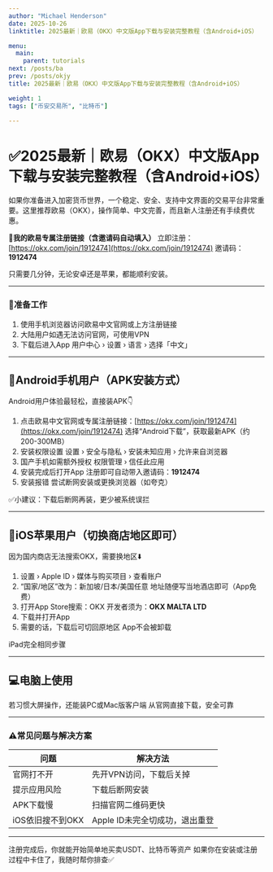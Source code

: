 ```yaml
---
author: "Michael Henderson"
date: 2025-10-26
linktitle: 2025最新｜欧易（OKX）中文版App下载与安装完整教程（含Android+iOS）

menu:
  main:
    parent: tutorials
next: /posts/ba
prev: /posts/okjy
title: 2025最新｜欧易（OKX）中文版App下载与安装完整教程（含Android+iOS）

weight: 1
tags: ["币安交易所", "比特币"]

---
```

# ✅2025最新｜欧易（OKX）中文版App下载与安装完整教程（含Android+iOS）

如果你准备进入加密货币世界，一个稳定、安全、支持中文界面的交易平台非常重要。这里推荐欧易（OKX），操作简单、中文完善，而且新人注册还有手续费优惠。

📌**我的欧易专属注册链接（含邀请码自动填入）**
立即注册：[https://okx.com/join/1912474](https://okx.com/join/1912474)
邀请码：**1912474**

只需要几分钟，无论安卓还是苹果，都能顺利安装。

---

### 🔹准备工作

1. 使用手机浏览器访问欧易中文官网或上方注册链接
2. 大陆用户如遇无法访问官网，可使用VPN
3. 下载后进入App
   用户中心 › 设置 › 语言 › 选择「中文」

---

## 📱Android手机用户（APK安装方式）

Android用户体验最轻松，直接装APK👇

1. 点击欧易中文官网或专属注册链接：[https://okx.com/join/1912474](https://okx.com/join/1912474)
   选择“Android下载”，获取最新APK（约200-300MB）
2. 安装权限设置
   设置 › 安全与隐私 › 安装未知应用 › 允许来自浏览器
3. 国产手机如需额外授权
   权限管理 › 信任此应用
4. 安装完成后打开App
   注册即可自动带入邀请码：**1912474**
5. 安装报错
   尝试断网安装或更换浏览器（如夸克）

✅小建议：下载后断网再装，更少被系统误拦

---

## 🍎iOS苹果用户（切换商店地区即可）

因为国内商店无法搜索OKX，需要换地区⬇️

1. 设置 › Apple ID › 媒体与购买项目 › 查看账户
2. “国家/地区”改为：新加坡/日本/美国任意
   地址随便写当地酒店即可（App免费）
3. 打开App Store搜索：OKX
   开发者须为：**OKX MALTA LTD**
4. 下载并打开App
5. 需要的话，下载后可切回原地区
   App不会被卸载

iPad完全相同步骤

---

## 💻电脑上使用

若习惯大屏操作，还能装PC或Mac版客户端
从官网直接下载，安全可靠

---

### ⚠️常见问题与解决方案

| 问题          | 解决方法                |
| ----------- | ------------------- |
| 官网打不开       | 先开VPN访问，下载后关掉       |
| 提示应用风险      | 下载后断网安装             |
| APK下载慢      | 扫描官网二维码更快           |
| iOS依旧搜不到OKX | Apple ID未完全切成功，退出重登 |

---

注册完成后，你就能开始简单地买卖USDT、比特币等资产
如果你在安装或注册过程中卡住了，我随时帮你排查✅